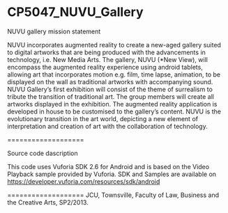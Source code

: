 CP5047_NUVU_Gallery
===================

NUVU gallery
mission statement

NUVU incorporates augmented reality to create
a new-aged gallery suited to digital artworks that
are being produced with the advancements in
technology, i.e. New Media Arts.
The gallery, NUVU (*New View), will encompass the
augmented reality experience using android tablets,
allowing art that incorporates motion e.g. film, time
lapse, animation, to be displayed on the wall as
traditional artworks with accompanying sound.
NUVU Gallery’s first exhibition will consist of the
theme of surrealism to tribute the transition of
traditional art.
The group members will create all artworks displayed
in the exhibition. The augmented reality application is
developed in house to be customised to the gallery’s
content. NUVU is the evolutionary transition in the art
world, depicting a new element of interpretation and
creation of art with the collaboration of technology.

===================

Source code dascription

This code uses Vuforia SDK 2.6 for Android and is based
on the Video Playback sample provided by Vuforia.
SDK and Samples are available on 
https://developer.vuforia.com/resources/sdk/android

===================
JCU, Townsville, Faculty of Law, Business and the Creative Arts, SP2/2013. 
